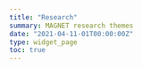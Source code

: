 ```yaml
---
title: "Research"
summary: MAGNET research themes
date: "2021-04-11-01T00:00:00Z"
type: widget_page
toc: true
---
```

